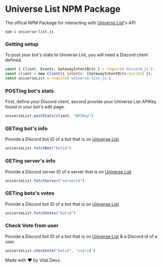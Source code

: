 # Universe List NPM Package
The offical NPM Package for interacting with [Universe List](https://universe-list.xyz)'s API.

`
npm i universe-list.js
`

### Getting setup
To post your bot's stats to Universe List, you will need a Discord client defined.

```js
const { Client, Events, GatewayIntentBits } = require('discord.js');
const client = new Client({ intents: [GatewayIntentBits.Guilds] });
const universeList = require('universe-list.js')
```

### POSTing bot's stats
First, define your Discord client, second provide your Universe List APIKey found in your bot's edit page.

```js
universeList.postStats(client, "APIKey")
```
### GETing bot's info
Provide a Discord bot ID of a bot that is on [Universe List](https://universe-list.xyz)

```js
universeList.fetchBot("botid")
```

### GETing server's info
Provide a Discord server ID of a server that is on [Universe List](https://universe-list.xyz/servers)

```js
universeList.fetchServer("serverid")
```

### GETing bots's votes
Provide a Discord bot ID of a bot that is on [Universe List](https://universe-list.xyz)

```js
universeList.fetchVotes("botid")
```

### Check Vote from user
Provide a Discord bot ID of a bot that is on [Universe List](https://universe-list.xyz) & a Discord id of a user.

```js
universeList.checkVote("botid", "userid")
```

Made with ❤️ by Vital Devs.
